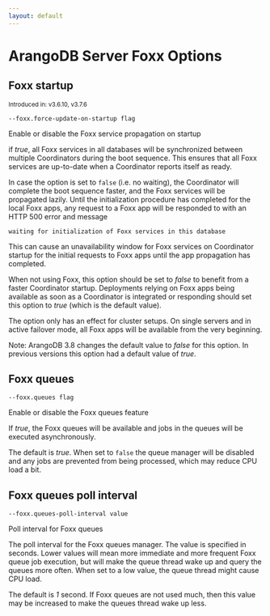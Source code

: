 ```yaml
---
layout: default
---
```

# ArangoDB Server Foxx Options

## Foxx startup

<small>Introduced in: v3.6.10, v3.7.6</small>

`--foxx.force-update-on-startup flag`

Enable or disable the Foxx service propagation on startup

if *true*, all Foxx services in all databases will be synchronized between
multiple Coordinators during the boot sequence. This ensures that all Foxx
services are up-to-date when a Coordinator reports itself as ready.

In case the option is set to `false` (i.e. no waiting), the Coordinator 
will complete the boot sequence faster, and the Foxx services will be 
propagated lazily. Until the initialization procedure has completed for
the local Foxx apps, any request to a Foxx app will be responded to with
an HTTP 500 error and message 

    waiting for initialization of Foxx services in this database 

This can cause an unavailability window for Foxx services on Coordinator
startup for the initial requests to Foxx apps until the app propagation 
has completed.
  
When not using Foxx, this option should be set to *false* to benefit from a 
faster Coordinator startup.
Deployments relying on Foxx apps being available as soon as a Coordinator 
is integrated or responding should set this option to *true* (which is 
the default value).

The option only has an effect for cluster setups. On single servers and in 
active failover mode, all Foxx apps will be available from the very beginning.

Note: ArangoDB 3.8 changes the default value to *false* for this option.
In previous versions this option had a default value of *true*.

## Foxx queues

`--foxx.queues flag`

Enable or disable the Foxx queues feature

If *true*, the Foxx queues will be available and jobs in the queues will
be executed asynchronously.

The default is *true*.
When set to `false` the queue manager will be disabled and any jobs
are prevented from being processed, which may reduce CPU load a bit.

## Foxx queues poll interval

`--foxx.queues-poll-interval value`

Poll interval for Foxx queues

The poll interval for the Foxx queues manager. The value is specified in
seconds. Lower values will mean more immediate and more frequent Foxx
queue job execution, but will make the queue thread wake up and query the
queues more often. When set to a low value, the queue thread might cause
CPU load.

The default is *1* second. If Foxx queues are not used much, then this
value may be increased to make the queues thread wake up less.
